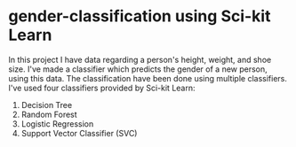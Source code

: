 # gender-classification using Sci-kit Learn
In this project I have data regarding a person's height, weight, and shoe size. I've made a classifier which predicts the gender of a new person, using this data. The classification have been done using multiple classifiers.
I've used four classifiers provided by Sci-kit Learn:
1) Decision Tree 
2) Random Forest
3) Logistic Regression
4) Support Vector Classifier (SVC)
